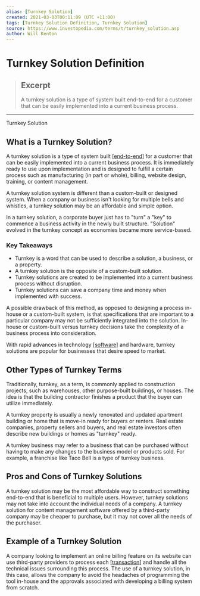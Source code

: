 ```yaml
---
alias: [Turnkey Solution]
created: 2021-03-03T00:11:09 (UTC +11:00)
tags: [Turnkey Solution Definition, Turnkey Solution]
source: https://www.investopedia.com/terms/t/turnkey_solution.asp
author: Will Kenton
---
```


# Turnkey Solution Definition

> ## Excerpt
> A turnkey solution is a type of system built end-to-end for a customer that can be easily implemented into a current business process.

---

Turnkey Solution
## What is a Turnkey Solution?

A turnkey solution is a type of system built [[end-to-end]](https://www.investopedia.com/terms/e/end-to-end.asp) for a customer that can be easily implemented into a current business process. It is immediately ready to use upon implementation and is designed to fulfill a certain process such as manufacturing (in part or whole), billing, website design, training, or content management.

A turnkey solution system is different than a custom-built or designed system. When a company or business isn't looking for multiple bells and whistles, a turnkey solution may be an affordable and simple option.

In a turnkey solution, a corporate buyer just has to "turn" a "key" to commence a business activity in the newly built structure. "Solution" evolved in the turnkey concept as economies became more service-based.

### Key Takeaways

-   Turnkey is a word that can be used to describe a solution, a business, or a property.
-   A turnkey solution is the opposite of a custom-built solution. 
-   Turnkey solutions are created to be implemented into a current business process without disruption. 
-   Turnkey solutions can save a company time and money when implemented with success.

A possible drawback of this method, as opposed to designing a process in-house or a custom-built system, is that specifications that are important to a particular company may not be sufficiently integrated into the solution. In-house or custom-built versus turnkey decisions take the complexity of a business process into consideration.

With rapid advances in technology [[software]](https://www.investopedia.com/articles/markets/050416/industry-handbook-software-industry.asp) and hardware, turnkey solutions are popular for businesses that desire speed to market.

## Other Types of Turnkey Terms

Traditionally, turnkey, as a term, is commonly applied to construction projects, such as warehouses, other purpose-built buildings, or houses. The idea is that the building contractor finishes a product that the buyer can utilize immediately.

A turnkey property is usually a newly renovated and updated apartment building or home that is move-in ready for buyers or renters. Real estate companies, property sellers and buyers, and real estate investors often describe new buildings or homes as "turnkey" ready.

A turnkey business may refer to a business that can be purchased without having to make any changes to the business model or products sold. For example, a franchise like Taco Bell is a type of turnkey business.

## Pros and Cons of Turnkey Solutions

A turnkey solution may be the most affordable way to construct something end-to-end that is beneficial to multiple users. However, turnkey solutions may not take into account the individual needs of a company. A turnkey solution for content management software offered by a third-party company may be cheaper to purchase, but it may not cover all the needs of the purchaser.

## Example of a Turnkey Solution

A company looking to implement an online billing feature on its website can use third-party providers to process each [[transaction]](https://www.investopedia.com/terms/t/transaction.asp) and handle all the technical issues surrounding this process. The use of a turnkey solution, in this case, allows the company to avoid the headaches of programming the tool in-house and the approvals associated with developing a billing system from scratch.
